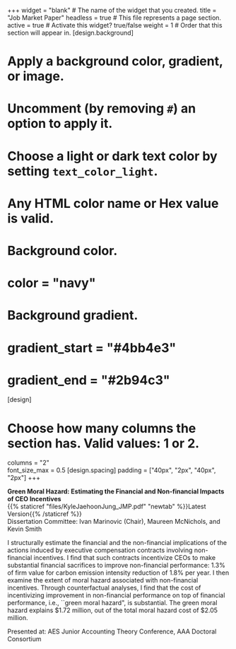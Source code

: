 +++
widget = "blank"  # The name of the widget that you created.
title = "Job Market Paper"
headless = true  # This file represents a page section.
active = true  # Activate this widget? true/false
weight = 1  # Order that this section will appear in.
[design.background]
  # Apply a background color, gradient, or image.
  #   Uncomment (by removing `#`) an option to apply it.
  #   Choose a light or dark text color by setting `text_color_light`.
  #   Any HTML color name or Hex value is valid.

  # Background color.
  # color = "navy"
  
  # Background gradient.
  # gradient_start = "#4bb4e3"
  # gradient_end = "#2b94c3"
[design]
  # Choose how many columns the section has. Valid values: 1 or 2.
  columns = "2"  
  font_size_max = 0.5
[design.spacing]
  padding = ["40px", "2px", "40px", "2px"]
+++

**Green Moral Hazard: Estimating the Financial and Non-financial Impacts of CEO Incentives**  
{{% staticref "files/KyleJaehoonJung_JMP.pdf" "newtab" %}}Latest Version{{% /staticref %}}  
Dissertation Committee: Ivan Marinovic (Chair), Maureen McNichols, and Kevin Smith  

I structurally estimate the financial and the non-financial implications of the actions induced by executive compensation contracts involving non-financial incentives. I find that such contracts incentivize CEOs to make substantial financial sacrifices to improve non-financial performance: 1.3% of firm value for carbon emission intensity reduction of 1.8% per year. I then examine the extent of moral hazard associated with non-financial incentives. Through counterfactual analyses, I find that the cost of incentivizing improvement in non-financial performance on top of financial performance, i.e., ``green moral hazard", is substantial. The green moral hazard explains $1.72 million, out of the total moral hazard cost of $2.05 million.  

Presented at: AES Junior Accounting Theory Conference, AAA Doctoral Consortium 
